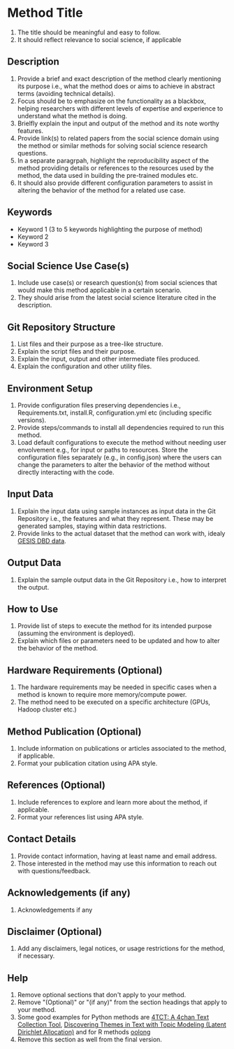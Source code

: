 # Method Title
1. The title should be meaningful and easy to follow.
2. It should reflect relevance to social science, if applicable 

## Description
1. Provide a brief and exact description of the method clearly mentioning its purpose i.e., what the method does or aims to achieve in abstract terms (avoiding technical details).
2. Focus should be to emphasize on the functionality as a blackbox, helping researchers with different levels of expertise and experience to understand what the method is doing.
3. Brielfly explain the input and output of the method and its note worthy features.
4. Provide link(s) to related papers from the social science domain using the method or similar methods for solving social science research questions. 
5. In a separate paragrpah, highlight the reproducibility aspect of the method providing details or references to the resources used by the method, the data used in building the pre-trained modules etc.
6. It should also provide different configuration parameters to assist in altering the behavior of the method for a related use case. 


## Keywords
- Keyword 1 (3 to 5 keywords highlighting the purpose of method)
- Keyword 2
- Keyword 3   

## Social Science Use Case(s)
1. Include use case(s) or research question(s) from social sciences that would make this method applicable in a certain scenario.
2. They should arise from the latest social science literature cited in the description. 

## Git Repository Structure
1. List files and their purpose as a tree-like structure.
2. Explain the script files and their purpose.
3. Explain the input, output and other intermediate files produced.
4. Explain the configuration and other utility files.

## Environment Setup
1. Provide configuration files preserving dependencies i.e., Requirements.txt, install.R, configuration.yml etc (including specific versions).
2. Provide steps/commands to install all dependencies required to run this method.
3. Load default configurations to execute the method without needing user envolvement e.g., for input or paths to resources. Store the configuration files separately (e.g., in config.json) where the users can change the parameters to alter the behavior of the method without directly interacting with the code.

## Input Data
1. Explain the input data using sample instances as input data in the Git Repository i.e., the features and what they represent. These may be generated samples, staying within data restrictions.
2. Provide links to the actual dataset that the method can work with, idealy [GESIS DBD data](https://www.gesis.org/en/institute/digital-behavioral-data).

## Output Data
1. Explain the sample output data in the Git Repository i.e., how to interpret the output.

## How to Use
1. Provide list of steps to execute the method for its intended purpose (assuming the environment is deployed).
2. Explain which files or parameters need to be updated and how to alter the behavior of the method.

## Hardware Requirements (Optional)
1. The hardware requirements may be needed in specific cases when a method is known to require more memory/compute power. 
2. The method need to be executed on a specific architecture (GPUs, Hadoop cluster etc.)

## Method Publication (Optional)
1. Include information on publications or articles associated to the method, if applicable.
2. Format your publication citation using APA style.

## References (Optional)
1. Include references to explore and learn more about the method, if applicable.
2. Format your references list using APA style.

## Contact Details
1. Provide contact information, having at least name and email address.
2. Those interested in the method may use this information to reach out with questions/feedback.

## Acknowledgements (if any)
1. Acknowledgements if any

## Disclaimer (Optional)
1. Add any disclaimers, legal notices, or usage restrictions for the method, if necessary.

## Help
1. Remove optional sections that don't apply to your method.
2. Remove "(Optional)" or "(if any)" from the section headings that apply to your method.
3. Some good examples for Python methods are [4TCT: A 4chan Text Collection Tool](https://methodshub.gesis.org/method/4TCT/), [Discovering Themes in Text with Topic Modeling (Latent Dirichlet Allocation)](https://methodshub.gesis.org/method/latent_dirichlet_allocation/) and for R methods [oolong](https://methodshub.gesis.org/method/oolong/)
4. Remove this section as well from the final version.
